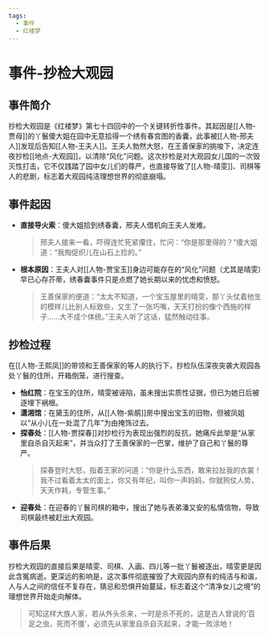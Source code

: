 ```yaml
---
tags:
  - 事件
  - 红楼梦
---
```


# 事件-抄检大观园

## 事件简介

抄检大观园是《红楼梦》第七十四回中的一个关键转折性事件。其起因是[[人物-贾母]]的丫鬟傻大姐在园中无意拾得一个绣有春宫图的香囊，此事被[[人物-邢夫人]]发现后告知[[人物-王夫人]]。王夫人勃然大怒，在王善保家的挑唆下，决定连夜抄检[[地点-大观园]]，以清除“风化”问题。这次抄检是对大观园女儿国的一次毁灭性打击，它不仅践踏了园中女儿们的尊严，也直接导致了[[人物-晴雯]]、司棋等人的悲剧，标志着大观园纯洁理想世界的彻底崩塌。

## 事件起因

*   **直接导火索**：傻大姐拾到绣春囊，邢夫人借机向王夫人发难。
    > 邢夫人接来一看，吓得连忙死紧攥住，忙问：“你是那里得的？”傻大姐道：“我掏促织儿在山石上捡的。”

*   **根本原因**：王夫人对[[人物-贾宝玉]]身边可能存在的“风化”问题（尤其是晴雯）早已心存芥蒂，绣春囊事件只是点燃了她长期以来的忧虑和愤怒。
    > 王善保家的便道：“太太不知道，一个宝玉屋里的晴雯，那丫头仗着他生的模样儿比别人标致些，又生了一张巧嘴，天天打扮的像个西施的样子……大不成个体统。”王夫人听了这话，猛然触动往事。

## 抄检过程

在[[人物-王熙凤]]的带领和王善保家的等人的执行下，抄检队伍深夜突袭大观园各处丫鬟的住所，开箱倒笼，进行搜查。

*   **怡红院**：在宝玉的住所，晴雯被诬陷，虽未搜出实质性证据，但已为她日后被逐埋下祸根。
*   **潇湘馆**：在黛玉的住所，从[[人物-紫鹃]]房中搜出宝玉的旧物，但被凤姐以“从小儿在一处混了几年”为由掩饰过去。
*   **探春处**：[[人物-贾探春]]对抄检行为表现出强烈的反抗，她痛斥此举是“从家里自杀自灭起来”，并当众打了王善保家的一巴掌，维护了自己和丫鬟的尊严。
    > 探春登时大怒，指着王家的问道：“你是什么东西，敢来拉扯我的衣裳！我不过看着太太的面上，你又有年纪，叫你一声妈妈，你就狗仗人势，天天作耗，专管生事。”
*   **迎春处**：在迎春的丫鬟司棋的箱中，搜出了她与表弟潘又安的私情信物，导致司棋最终被赶出大观园。

## 事件后果

抄检大观园的直接后果是晴雯、司棋、入画、四儿等一批丫鬟被逐出，晴雯更是因此含冤病逝。更深远的影响是，这次事件彻底摧毁了大观园内原有的纯洁与和谐，人与人之间的信任不复存在，猜忌和恐惧开始蔓延，标志着这个“清净女儿之境”的理想世界开始走向解体。

> 可知这样大族人家，若从外头杀来，一时是杀不死的，这是古人曾说的‘百足之虫，死而不僵’，必须先从家里自杀自灭起来，才能一败涂地！
